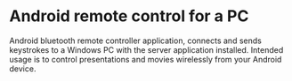 # Android remote control for a PC
Android bluetooth remote controller application, connects and sends keystrokes to a Windows PC with the server application installed. Intended usage is to control presentations and movies wirelessly from your Android device.
